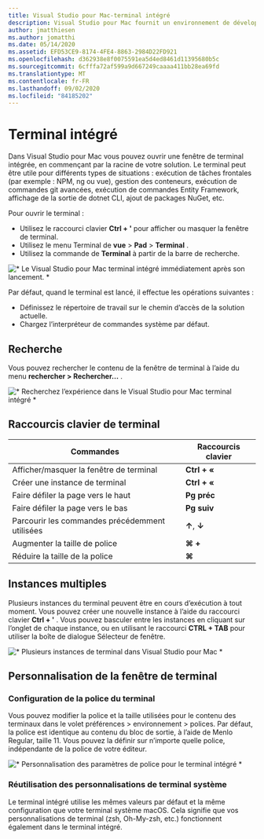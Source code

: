 ```yaml
---
title: Visual Studio pour Mac-terminal intégré
description: Visual Studio pour Mac fournit un environnement de développement intégré pour créer des applications .NET sur macOS, notamment des sites web ASP.NET Core, ainsi que des projets Xamarin pour iOS, Android, Mac et Xamarin.Forms.
author: jmatthiesen
ms.author: jomatthi
ms.date: 05/14/2020
ms.assetid: EFD53CE9-8174-4FE4-8863-2984D22FD921
ms.openlocfilehash: d362938e8f0075591ea5d4ed8461d11395680b5c
ms.sourcegitcommit: 6cfffa72af599a9d667249caaaa411bb28ea69fd
ms.translationtype: MT
ms.contentlocale: fr-FR
ms.lasthandoff: 09/02/2020
ms.locfileid: "84185202"
---
```

# <a name="integrated-terminal"></a>Terminal intégré
Dans Visual Studio pour Mac vous pouvez ouvrir une fenêtre de terminal intégrée, en commençant par la racine de votre solution. Le terminal peut être utile pour différents types de situations : exécution de tâches frontales (par exemple : NPM, ng ou vue), gestion des conteneurs, exécution de commandes git avancées, exécution de commandes Entity Framework, affichage de la sortie de dotnet CLI, ajout de packages NuGet, etc. 

Pour ouvrir le terminal :
- Utilisez le raccourci clavier **Ctrl + '** pour afficher ou masquer la fenêtre de terminal.
- Utilisez le menu Terminal de **vue** \> **Pad** \> **Terminal** .
- Utilisez la commande de **Terminal** à partir de la barre de recherche.

![* Le Visual Studio pour Mac terminal intégré immédiatement après son lancement. *](media/integrated-terminal-intro.png)

Par défaut, quand le terminal est lancé, il effectue les opérations suivantes :
- Définissez le répertoire de travail sur le chemin d’accès de la solution actuelle.
- Chargez l’interpréteur de commandes système par défaut.

## <a name="search"></a>Recherche
Vous pouvez rechercher le contenu de la fenêtre de terminal à l’aide du menu **rechercher > Rechercher...** .

![* Recherchez l’expérience dans le Visual Studio pour Mac terminal intégré *](media/integrated-terminal-search.png)

## <a name="terminal-keyboard-shortcuts"></a>Raccourcis clavier de terminal
|Commandes|Raccourcis clavier|
|-|-|
|Afficher/masquer la fenêtre de terminal|**Ctrl + «**|
|Créer une instance de terminal|**Ctrl + «**|
|Faire défiler la page vers le haut|**Pg préc**|
|Faire défiler la page vers le bas|**Pg suiv**|
|Parcourir les commandes précédemment utilisées|**↑**, **↓**|
|Augmenter la taille de police|**⌘ +**|
|Réduire la taille de la police|**⌘**|

## <a name="multiple-instances"></a>Instances multiples
Plusieurs instances du terminal peuvent être en cours d’exécution à tout moment. Vous pouvez créer une nouvelle instance à l’aide du raccourci clavier **Ctrl + '** . Vous pouvez basculer entre les instances en cliquant sur l’onglet de chaque instance, ou en utilisant le raccourci **CTRL + TAB** pour utiliser la boîte de dialogue Sélecteur de fenêtre.

![* Plusieurs instances de terminal dans Visual Studio pour Mac *](media/integrated-terminal-multiple-instances.png) 

## <a name="customizing-the-terminal-window"></a>Personnalisation de la fenêtre de terminal
### <a name="configuring-the-terminal-font"></a>Configuration de la police du terminal
Vous pouvez modifier la police et la taille utilisées pour le contenu des terminaux dans le volet préférences > environnement > polices. Par défaut, la police est identique au contenu du bloc de sortie, à l’aide de Menlo Regular, taille 11. Vous pouvez la définir sur n’importe quelle police, indépendante de la police de votre éditeur.

![* Personnalisation des paramètres de police pour le terminal intégré *](media/integrated-terminal-change-font.png)

### <a name="reusing-system-terminal-customizations"></a>Réutilisation des personnalisations de terminal système
Le terminal intégré utilise les mêmes valeurs par défaut et la même configuration que votre terminal système macOS. Cela signifie que vos personnalisations de terminal (zsh, Oh-My-zsh, etc.) fonctionnent également dans le terminal intégré.

